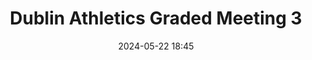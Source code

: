 ---
title: Dublin Athletics Graded Meeting 3
location: Tallaght Stadium
date: 2024-05-22 18:45
latitude: 53.291533 
longitude: -6.356521
results:
  - place: 4
    name: Brigid Long 
    time: 6.02.17
    category: Mile Women Grade D
    note: 
  - place: 5
    name: Orla Gordon
    time: 6.15.15
    category: Mile Women Grade D
    note: 
  - place: 2
    name: Geoffrey Alexandre
    time: 33.46.05
    category: 10000m Men 
    note: 🥈 Dublin Championship
  - place: 2
    name: Conor Galvin
    time: 4.55.68
    category: Mile Men Grade C
    note:
  - place: 10
    name: Arnaud Benjacar
    time: 5.07.56
    category: Mile Men Grade C
    note:
  - place: 11
    name: Patrick Fox
    time: 5.09.80
    category: Mile Men Grade C
    note:
  - place: 1
    name: Anthony McMahon
    time: 5.14.60 
    category: Mile Men Grade D
    note:
  - place: 2
    name: Peter Bowe
    time: 5.16.94
    category: Mile Men Grade D
    note:
  - place: 6
    name: Alejandro Cavallo
    time: 5.43.12 
    category: Mile Men Grade D
    note:
---